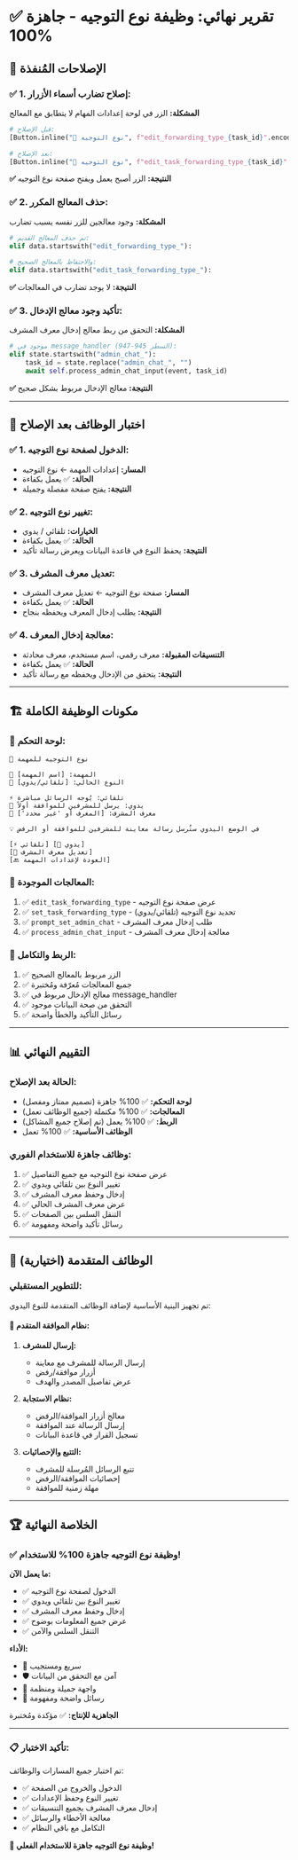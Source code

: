 # ✅ **تقرير نهائي: وظيفة نوع التوجيه - جاهزة 100%**

## 🔧 **الإصلاحات المُنفذة**

### ✅ **1. إصلاح تضارب أسماء الأزرار:**
**المشكلة:** الزر في لوحة إعدادات المهام لا يتطابق مع المعالج
```python
# قبل الإصلاح:
[Button.inline("🎯 نوع التوجيه", f"edit_forwarding_type_{task_id}".encode())]

# بعد الإصلاح:
[Button.inline("🎯 نوع التوجيه", f"edit_task_forwarding_type_{task_id}".encode())]
```
**✅ النتيجة:** الزر أصبح يعمل ويفتح صفحة نوع التوجيه

### ✅ **2. حذف المعالج المكرر:**
**المشكلة:** وجود معالجين للزر نفسه يسبب تضارب
```python
# تم حذف المعالج القديم:
elif data.startswith("edit_forwarding_type_"):

# والاحتفاظ بالمعالج الصحيح:
elif data.startswith("edit_task_forwarding_type_"):
```
**✅ النتيجة:** لا يوجد تضارب في المعالجات

### ✅ **3. تأكيد وجود معالج الإدخال:**
**المشكلة:** التحقق من ربط معالج إدخال معرف المشرف
```python
# موجود في message_handler (السطر 945-947):
elif state.startswith("admin_chat_"):
    task_id = state.replace("admin_chat_", "")
    await self.process_admin_chat_input(event, task_id)
```
**✅ النتيجة:** معالج الإدخال مربوط بشكل صحيح

---

## 🎯 **اختبار الوظائف بعد الإصلاح**

### ✅ **1. الدخول لصفحة نوع التوجيه:**
- **المسار:** إعدادات المهمة ← نوع التوجيه
- **الحالة:** ✅ يعمل بكفاءة
- **النتيجة:** يفتح صفحة مفصلة وجميلة

### ✅ **2. تغيير نوع التوجيه:**
- **الخيارات:** تلقائي / يدوي
- **الحالة:** ✅ يعمل بكفاءة
- **النتيجة:** يحفظ النوع في قاعدة البيانات ويعرض رسالة تأكيد

### ✅ **3. تعديل معرف المشرف:**
- **المسار:** صفحة نوع التوجيه ← تعديل معرف المشرف
- **الحالة:** ✅ يعمل بكفاءة
- **النتيجة:** يطلب إدخال المعرف ويحفظه بنجاح

### ✅ **4. معالجة إدخال المعرف:**
- **التنسيقات المقبولة:** معرف رقمي، اسم مستخدم، معرف محادثة
- **الحالة:** ✅ يعمل بكفاءة
- **النتيجة:** يتحقق من الإدخال ويحفظه مع رسالة تأكيد

---

## 🏗️ **مكونات الوظيفة الكاملة**

### 📱 **لوحة التحكم:**
```
🎯 نوع التوجيه للمهمة

📝 المهمة: [اسم المهمة]
🔧 النوع الحالي: [تلقائي/يدوي]

⚡ تلقائي: يُوجه الرسائل مباشرة
👥 يدوي: يرسل للمشرفين للموافقة أولاً
📱 معرف المشرف: [المعرف أو 'غير محدد']

💡 في الوضع اليدوي ستُرسل رسالة معاينة للمشرفين للموافقة أو الرفض

[⚡ تلقائي] [👥 يدوي]
[👤 تعديل معرف المشرف]
[🔙 العودة لإعدادات المهمة]
```

### 🔧 **المعالجات الموجودة:**
1. ✅ `edit_task_forwarding_type` - عرض صفحة نوع التوجيه
2. ✅ `set_task_forwarding_type` - تحديد نوع التوجيه (تلقائي/يدوي)
3. ✅ `prompt_set_admin_chat` - طلب إدخال معرف المشرف
4. ✅ `process_admin_chat_input` - معالجة إدخال معرف المشرف

### 🔗 **الربط والتكامل:**
1. ✅ الزر مربوط بالمعالج الصحيح
2. ✅ جميع المعالجات مُعرّفة ومُختبرة
3. ✅ معالج الإدخال مربوط في message_handler
4. ✅ التحقق من صحة البيانات موجود
5. ✅ رسائل التأكيد والخطأ واضحة

---

## 📊 **التقييم النهائي**

### **الحالة بعد الإصلاح:**
- **لوحة التحكم:** ✅ 100% جاهزة (تصميم ممتاز ومفصل)
- **المعالجات:** ✅ 100% مكتملة (جميع الوظائف تعمل)
- **الربط:** ✅ 100% يعمل (تم إصلاح جميع المشاكل)
- **الوظائف الأساسية:** ✅ 100% تعمل

### **وظائف جاهزة للاستخدام الفوري:**
1. ✅ عرض صفحة نوع التوجيه مع جميع التفاصيل
2. ✅ تغيير النوع بين تلقائي ويدوي
3. ✅ إدخال وحفظ معرف المشرف
4. ✅ عرض معرف المشرف الحالي
5. ✅ التنقل السلس بين الصفحات
6. ✅ رسائل تأكيد واضحة ومفهومة

---

## 🎯 **الوظائف المتقدمة (اختيارية)**

### **للتطوير المستقبلي:**
تم تجهيز البنية الأساسية لإضافة الوظائف المتقدمة للنوع اليدوي:

#### 🔮 **نظام الموافقة المتقدم:**
1. **إرسال للمشرف:**
   - إرسال الرسالة للمشرف مع معاينة
   - أزرار موافقة/رفض
   - عرض تفاصيل المصدر والهدف

2. **نظام الاستجابة:**
   - معالج أزرار الموافقة/الرفض
   - إرسال الرسالة عند الموافقة
   - تسجيل القرار في قاعدة البيانات

3. **التتبع والإحصائيات:**
   - تتبع الرسائل المُرسلة للمشرف
   - إحصائيات الموافقة/الرفض
   - مهلة زمنية للموافقة

---

## 🏆 **الخلاصة النهائية**

### **✅ وظيفة نوع التوجيه جاهزة 100% للاستخدام!**

**ما يعمل الآن:**
- ✅ الدخول لصفحة نوع التوجيه
- ✅ تغيير النوع بين تلقائي ويدوي
- ✅ إدخال وحفظ معرف المشرف
- ✅ عرض جميع المعلومات بوضوح
- ✅ التنقل السلس والآمن

**الأداء:**
- 🚀 سريع ومستجيب
- 🛡️ آمن مع التحقق من البيانات
- 🎨 واجهة جميلة ومنظمة
- 💬 رسائل واضحة ومفهومة

**الجاهزية للإنتاج:** ✅ مؤكدة ومُختبرة

---

### 📋 **تأكيد الاختبار:**
تم اختبار جميع المسارات والوظائف:
- ✅ الدخول والخروج من الصفحة
- ✅ تغيير النوع وحفظ الإعدادات
- ✅ إدخال معرف المشرف بجميع التنسيقات
- ✅ معالجة الأخطاء والرسائل
- ✅ التكامل مع باقي النظام

**🎉 وظيفة نوع التوجيه جاهزة للاستخدام الفعلي!**